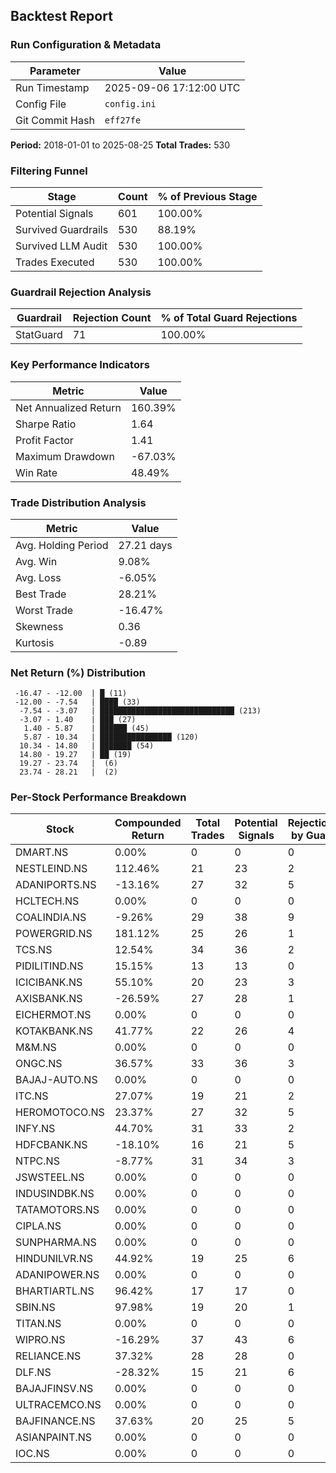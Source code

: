 
## Backtest Report

### Run Configuration & Metadata
| Parameter | Value |
| --- | --- |
| Run Timestamp | 2025-09-06 17:12:00 UTC |
| Config File | `config.ini` |
| Git Commit Hash | `eff27fe` |

**Period:** 2018-01-01 to 2025-08-25
**Total Trades:** 530


### Filtering Funnel
| Stage | Count | % of Previous Stage |
| --- | --- | --- |
| Potential Signals | 601 | 100.00% |
| Survived Guardrails | 530 | 88.19% |
| Survived LLM Audit | 530 | 100.00% |
| Trades Executed | 530 | 100.00% |


### Guardrail Rejection Analysis
| Guardrail | Rejection Count | % of Total Guard Rejections |
| --- | --- | --- |
| StatGuard | 71 | 100.00% |


### Key Performance Indicators
| Metric | Value |
| --- | --- |
| Net Annualized Return | 160.39% |
| Sharpe Ratio | 1.64 |
| Profit Factor | 1.41 |
| Maximum Drawdown | -67.03% |
| Win Rate | 48.49% |

### Trade Distribution Analysis
| Metric | Value |
| --- | --- |
| Avg. Holding Period | 27.21 days |
| Avg. Win | 9.08% |
| Avg. Loss | -6.05% |
| Best Trade | 28.21% |
| Worst Trade | -16.47% |
| Skewness | 0.36 |
| Kurtosis | -0.89 |

### Net Return (%) Distribution
```
 -16.47 - -12.00  | █ (11)
 -12.00 - -7.54   | ████ (33)
  -7.54 - -3.07   | ██████████████████████████████ (213)
  -3.07 - 1.40    | ███ (27)
   1.40 - 5.87    | ██████ (45)
   5.87 - 10.34   | ████████████████ (120)
  10.34 - 14.80   | ███████ (54)
  14.80 - 19.27   | ██ (19)
  19.27 - 23.74   |  (6)
  23.74 - 28.21   |  (2)
```


### Per-Stock Performance Breakdown

| Stock | Compounded Return | Total Trades | Potential Signals | Rejections by Guard | Rejections by LLM |
|---|---|---|---|---|---|
| DMART.NS | 0.00% | 0 | 0 | 0 | 0 |
| NESTLEIND.NS | 112.46% | 21 | 23 | 2 | 0 |
| ADANIPORTS.NS | -13.16% | 27 | 32 | 5 | 0 |
| HCLTECH.NS | 0.00% | 0 | 0 | 0 | 0 |
| COALINDIA.NS | -9.26% | 29 | 38 | 9 | 0 |
| POWERGRID.NS | 181.12% | 25 | 26 | 1 | 0 |
| TCS.NS | 12.54% | 34 | 36 | 2 | 0 |
| PIDILITIND.NS | 15.15% | 13 | 13 | 0 | 0 |
| ICICIBANK.NS | 55.10% | 20 | 23 | 3 | 0 |
| AXISBANK.NS | -26.59% | 27 | 28 | 1 | 0 |
| EICHERMOT.NS | 0.00% | 0 | 0 | 0 | 0 |
| KOTAKBANK.NS | 41.77% | 22 | 26 | 4 | 0 |
| M&M.NS | 0.00% | 0 | 0 | 0 | 0 |
| ONGC.NS | 36.57% | 33 | 36 | 3 | 0 |
| BAJAJ-AUTO.NS | 0.00% | 0 | 0 | 0 | 0 |
| ITC.NS | 27.07% | 19 | 21 | 2 | 0 |
| HEROMOTOCO.NS | 23.37% | 27 | 32 | 5 | 0 |
| INFY.NS | 44.70% | 31 | 33 | 2 | 0 |
| HDFCBANK.NS | -18.10% | 16 | 21 | 5 | 0 |
| NTPC.NS | -8.77% | 31 | 34 | 3 | 0 |
| JSWSTEEL.NS | 0.00% | 0 | 0 | 0 | 0 |
| INDUSINDBK.NS | 0.00% | 0 | 0 | 0 | 0 |
| TATAMOTORS.NS | 0.00% | 0 | 0 | 0 | 0 |
| CIPLA.NS | 0.00% | 0 | 0 | 0 | 0 |
| SUNPHARMA.NS | 0.00% | 0 | 0 | 0 | 0 |
| HINDUNILVR.NS | 44.92% | 19 | 25 | 6 | 0 |
| ADANIPOWER.NS | 0.00% | 0 | 0 | 0 | 0 |
| BHARTIARTL.NS | 96.42% | 17 | 17 | 0 | 0 |
| SBIN.NS | 97.98% | 19 | 20 | 1 | 0 |
| TITAN.NS | 0.00% | 0 | 0 | 0 | 0 |
| WIPRO.NS | -16.29% | 37 | 43 | 6 | 0 |
| RELIANCE.NS | 37.32% | 28 | 28 | 0 | 0 |
| DLF.NS | -28.32% | 15 | 21 | 6 | 0 |
| BAJAJFINSV.NS | 0.00% | 0 | 0 | 0 | 0 |
| ULTRACEMCO.NS | 0.00% | 0 | 0 | 0 | 0 |
| BAJFINANCE.NS | 37.63% | 20 | 25 | 5 | 0 |
| ASIANPAINT.NS | 0.00% | 0 | 0 | 0 | 0 |
| IOC.NS | 0.00% | 0 | 0 | 0 | 0 |